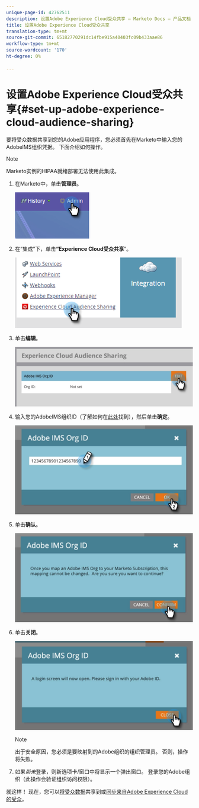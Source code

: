 ```yaml
---
unique-page-id: 42762511
description: 设置Adobe Experience Cloud受众共享 — Marketo Docs — 产品文档
title: 设置Adobe Experience Cloud受众共享
translation-type: tm+mt
source-git-commit: 65182770291dc14fbe915a40403fc09b433aae86
workflow-type: tm+mt
source-wordcount: '170'
ht-degree: 0%

---
```



# 设置Adobe Experience Cloud受众共享{#set-up-adobe-experience-cloud-audience-sharing}

要将受众数据共享到您的Adobe应用程序，您必须首先在Marketo中输入您的AdobeIMS组织凭据。 下面介绍如何操作。

>[!NOTE]
>
>Marketo实例的HIPAA就绪部署无法使用此集成。

1. 在Marketo中，单击&#x200B;**管理员**。

   ![](assets/one-2.png)

1. 在“集成”下，单击&#x200B;**“Experience Cloud受众共享**”。

   ![](assets/two-2.png)

1. 单击&#x200B;**编辑**。

   ![](assets/three-2.png)

1. 输入您的AdobeIMS组织ID（了解如何在[此处](https://docs.adobe.com/content/help/en/control-panel/using/faq.html)找到），然后单击&#x200B;**确定**。

   ![](assets/four-2.png)

1. 单击&#x200B;**确认**。

   ![](assets/five-1.png)

1. 单击&#x200B;**关闭**。

   ![](assets/six-2.png)

   >[!NOTE]
   >
   >出于安全原因，您必须是要映射到的Adobe组织的组织管理员。 否则，操作将失败。

1. 如果&#x200B;_尚未_&#x200B;登录，则新选项卡/窗口中将显示一个弹出窗口。 登录您的Adobe组织（此操作会验证组织访问权限）。

就这样！ 现在，您可以[将受众数据](/help/marketo/product-docs/core-marketo-concepts/smart-lists-and-static-lists/static-lists/send-a-list-to-adobe-experience-cloud.md)共享到或[同步来自Adobe Experience Cloud的受众](/help/marketo/product-docs/core-marketo-concepts/miscellaneous/sync-an-audience-from-adobe-experience-cloud.md)。
